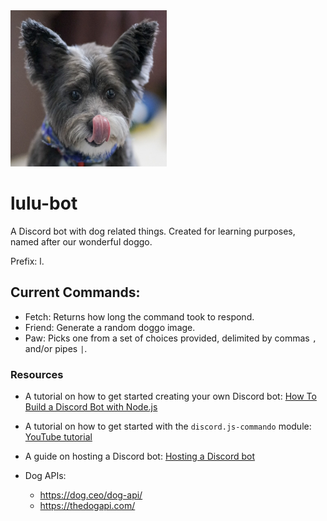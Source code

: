 

<img src="https://raw.githubusercontent.com/ralphiz/lulu-bot/master/images/lulu.png" alt="Chipoodle Dog" width="250" height="250">

# lulu-bot
A Discord bot with dog related things. Created for learning purposes, named after our wonderful doggo.

Prefix: l.

## Current Commands:
- Fetch: Returns how long the command took to respond.
- Friend: Generate a random doggo image.
- Paw: Picks one from a set of choices provided, delimited by commas `,` and/or pipes `|`.

### Resources
- A tutorial on how to get started creating your own Discord bot: [How To Build a Discord Bot with Node.js](https://www.digitalocean.com/community/tutorials/how-to-build-a-discord-bot-with-node-js)

- A tutorial on how to get started with the `discord.js-commando` module: [YouTube tutorial
](https://www.youtube.com/watch?v=nDuDw4aH7Gg)

- A guide on hosting a Discord bot: [Hosting a Discord bot](https://www.writebots.com/discord-bot-hosting/)

- Dog APIs:
  - https://dog.ceo/dog-api/
  - https://thedogapi.com/
